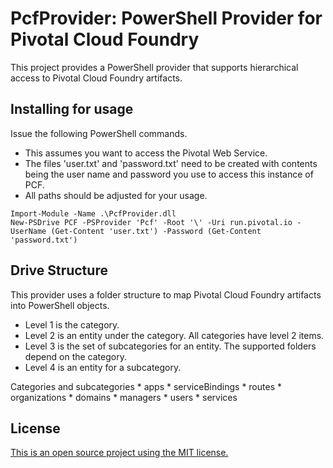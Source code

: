 # PcfProvider: PowerShell Provider for Pivotal Cloud Foundry

This project provides a PowerShell provider that supports hierarchical access to Pivotal Cloud Foundry artifacts. 

## Installing for usage
Issue the following PowerShell commands.
* This assumes you want to access the Pivotal Web Service.
* The files 'user.txt' and 'password.txt' need to be created with contents being the user name and password you use to access this instance of PCF.
* All paths should be adjusted for your usage.
```
Import-Module -Name .\PcfProvider.dll
New-PSDrive PCF -PSProvider 'Pcf' -Root '\' -Uri run.pivotal.io -UserName (Get-Content 'user.txt') -Password (Get-Content 'password.txt')
```
## Drive Structure
This provider uses a folder structure to map Pivotal Cloud Foundry artifacts into PowerShell objects.
* Level 1 is the category.
* Level 2 is an entity under the category. All categories have level 2 items.
* Level 3 is the set of subcategories for an entity. The supported folders depend on the category.
* Level 4 is an entity for a subcategory.

Categories and subcategories
    * apps
	    * serviceBindings
    * routes
    * organizations
	    * domains
		* managers
		* users
    * services

## License
[This is an open source project using the MIT license.](docs/LICENSE.md)

